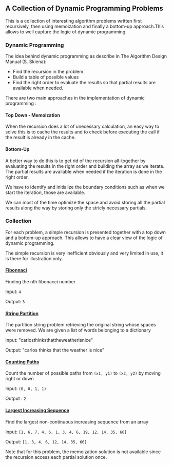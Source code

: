 ## A Collection of Dynamic Programming Problems
This is a collection of interesting algorithm problems written first recursively, then using memoization and finally a bottom-up approach.This allows to well capture the logic of dynamic programming.

### Dynamic Programming

The idea behind dynamic programming as describe in The Algorithm Design Manual (S. Skiena):
- Find the recursion in the problem
- Build a table of possible values
- Find the right order to evaluate the results so that partial results are available when needed.

There are two main approaches in the implementation of dynamic programming : 

#### Top Down - Memoization
When the recursion does a lot of unecessary calculation, an easy way to solve this is to cache the results and to check before executing the call if the result is already in the cache.

#### Bottom-Up
A better way to do this is to get rid of the recursion all-together by evaluating the results in the right order and building the array as we iterate. The partial results are available when needed if the iteration is done in the right order.

We have to identify and initialize the boundary conditions such as when we start the iteration, those are available.

We can most of the time optimize the space and avoid storing all the partial results along the way by storing only the stricly necessary partials. 


### Collection

For each problem, a simple recursion is presented together with a top down and a bottom-up approach. This allows to have a clear view of the logic of dynamic programming.

The simple recursion is very inefficient obviously and very limited in use, it is there for illustration only.

#### [Fibonnaci](https://github.com/tristanguigue/dynamic-programming/tree/master/fibonacci)
Finding the nth fibonacci number

Input: `4`

Output: `3`

#### [String Partition](https://github.com/tristanguigue/dynamic-programming/tree/master/partition_string)
The partition string problem retrieving the original string whose spaces were removed.
We are given a list of words belonging to a dictionary

Input: "carlosthinksthattheweatherisnice"

Output: "carlos thinks that the weather is nice"

#### [Counting Paths](https://github.com/tristanguigue/dynamic-programming/tree/master/count_path)
Count the number of possible paths from `(x1, y1)` to `(x2, y2)` by moving right or down

Input: `(0, 0, 1, 1)`

Output : `2`

#### [Largest Increasing Sequence](https://github.com/tristanguigue/dynamic-programming/tree/master/increasing_sequence)
Find the largest non-continuous increasing sequence from an array

Input: `[1, 6, 7, 4, 6, 1, 3, 4, 6, 19, 12, 14, 35, 66]`

Output: `[1, 3, 4, 6, 12, 14, 35, 66]`

Note that for this problem, the memoization solution is not available since the recursion access each partial solution once.





